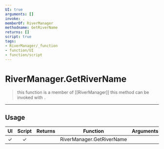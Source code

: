 ```yaml
---
UI: true
arguments: []
invoke: .
memberOf: RiverManager
methodname: GetRiverName
returns: []
script: true
tags:
- RiverManager/_function
- function/UI
- function/script
---
```

# RiverManager.GetRiverName
> this function is a member of [[RiverManager]]
> this method can be invoked with `.`
-----
## Usage
|  UI | Script | Returns | Function | Arguments |
|:---:|:------:|-------:|:--------:|:---------|
|✓|✓||RiverManager.GetRiverName||
